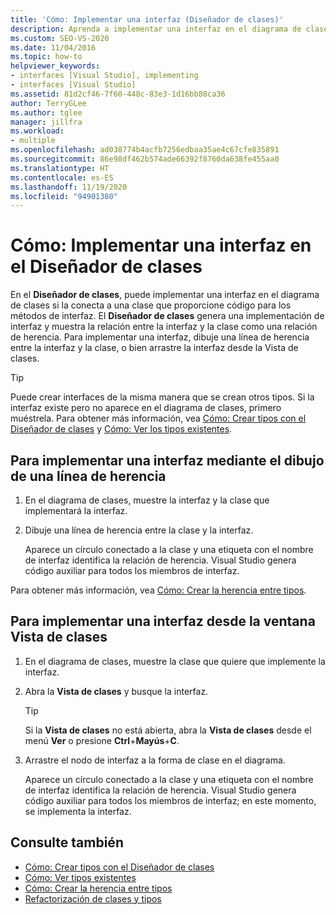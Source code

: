```yaml
---
title: 'Cómo: Implementar una interfaz (Diseñador de clases)'
description: Aprenda a implementar una interfaz en el diagrama de clases conectándola a una clase que proporcione código para los métodos de interfaz.
ms.custom: SEO-VS-2020
ms.date: 11/04/2016
ms.topic: how-to
helpviewer_keywords:
- interfaces [Visual Studio], implementing
- interfaces [Visual Studio]
ms.assetid: 81d2cf46-7f60-448c-83e3-1d16bb88ca36
author: TerryGLee
ms.author: tglee
manager: jillfra
ms.workload:
- multiple
ms.openlocfilehash: ad038774b4acfb7256edbaa35ae4c67cfe835891
ms.sourcegitcommit: 86e98df462b574ade66392f8760da638fe455aa0
ms.translationtype: HT
ms.contentlocale: es-ES
ms.lasthandoff: 11/19/2020
ms.locfileid: "94901380"
---
```

# <a name="how-to-implement-an-interface-in-class-designer"></a>Cómo: Implementar una interfaz en el Diseñador de clases

En el **Diseñador de clases**, puede implementar una interfaz en el diagrama de clases si la conecta a una clase que proporcione código para los métodos de interfaz. El **Diseñador de clases** genera una implementación de interfaz y muestra la relación entre la interfaz y la clase como una relación de herencia. Para implementar una interfaz, dibuje una línea de herencia entre la interfaz y la clase, o bien arrastre la interfaz desde la Vista de clases.

> [!TIP]
> Puede crear interfaces de la misma manera que se crean otros tipos. Si la interfaz existe pero no aparece en el diagrama de clases, primero muéstrela. Para obtener más información, vea [Cómo: Crear tipos con el Diseñador de clases](how-to-create-types.md) y [Cómo: Ver los tipos existentes](how-to-view-existing-types.md).

## <a name="to-implement-an-interface-by-drawing-an-inheritance-line"></a>Para implementar una interfaz mediante el dibujo de una línea de herencia

1. En el diagrama de clases, muestre la interfaz y la clase que implementará la interfaz.

2. Dibuje una línea de herencia entre la clase y la interfaz.

     Aparece un círculo conectado a la clase y una etiqueta con el nombre de interfaz identifica la relación de herencia. Visual Studio genera código auxiliar para todos los miembros de interfaz.

Para obtener más información, vea [Cómo: Crear la herencia entre tipos](how-to-create-inheritance-between-types.md).

## <a name="to-implement-an-interface-from-the-class-view-window"></a>Para implementar una interfaz desde la ventana Vista de clases

1. En el diagrama de clases, muestre la clase que quiere que implemente la interfaz.

2. Abra la **Vista de clases** y busque la interfaz.

    > [!TIP]
    > Si la **Vista de clases** no está abierta, abra la **Vista de clases** desde el menú **Ver** o presione **Ctrl**+**Mayús**+**C**.

3. Arrastre el nodo de interfaz a la forma de clase en el diagrama.

     Aparece un círculo conectado a la clase y una etiqueta con el nombre de interfaz identifica la relación de herencia. Visual Studio genera código auxiliar para todos los miembros de interfaz; en este momento, se implementa la interfaz.

## <a name="see-also"></a>Consulte también

- [Cómo: Crear tipos con el Diseñador de clases](how-to-create-types.md)
- [Cómo: Ver tipos existentes](how-to-view-existing-types.md)
- [Cómo: Crear la herencia entre tipos](how-to-create-inheritance-between-types.md)
- [Refactorización de clases y tipos](refactoring-classes-and-types.md)
